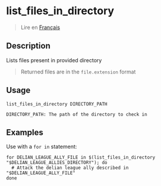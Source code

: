 # list_files_in_directory

> Lire en [Français](/docs/fr/helpers/list_files_in_directory.md)

## Description

Lists files present in provided directory

> Returned files are in the `file.extension` format

## Usage

```text
list_files_in_directory DIRECTORY_PATH

DIRECTORY_PATH: The path of the directory to check in
```

## Examples

Use with a `for in` statement:

```shell
for DELIAN_LEAGUE_ALLY_FILE in $(list_files_in_directory "$DELIAN_LEAGUE_ALLIES_DIRECTORY"); do
  # Attack the delian league ally described in "$DELIAN_LEAGUE_ALLY_FILE"
done
```
